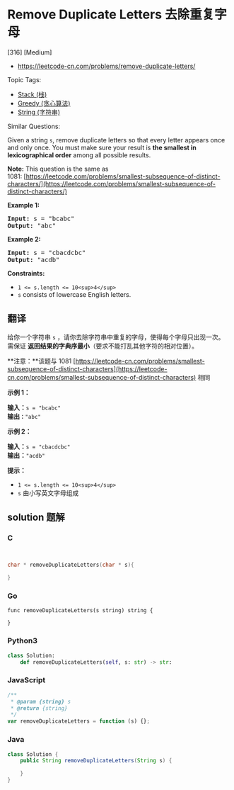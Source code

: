 # Remove Duplicate Letters 去除重复字母

[316] [Medium]

- https://leetcode-cn.com/problems/remove-duplicate-letters/

Topic Tags:

- [Stack (栈)](https://leetcode-cn.com/tag/stack/)
- [Greedy (贪心算法)](https://leetcode-cn.com/tag/greedy/)
- [String (字符串)](https://leetcode-cn.com/tag/string/)

Similar Questions:

Given a string `s`, remove duplicate letters so that every letter appears once and only once. You must make sure your result is **the smallest in lexicographical order** among all possible results.

**Note:** This question is the same as 1081: [https://leetcode.com/problems/smallest-subsequence-of-distinct-characters/](https://leetcode.com/problems/smallest-subsequence-of-distinct-characters/)

**Example 1:**

<pre><strong>Input:</strong> s = "bcabc"
<strong>Output:</strong> "abc"
</pre>

**Example 2:**

<pre><strong>Input:</strong> s = "cbacdcbc"
<strong>Output:</strong> "acdb"
</pre>

**Constraints:**

- `1 <= s.length <= 10<sup>4</sup>`
- `s` consists of lowercase English letters.

## 翻译

给你一个字符串 `s` ，请你去除字符串中重复的字母，使得每个字母只出现一次。需保证 **返回结果的字典序最小**（要求不能打乱其他字符的相对位置）。

**注意：**该题与 1081 [https://leetcode-cn.com/problems/smallest-subsequence-of-distinct-characters](https://leetcode-cn.com/problems/smallest-subsequence-of-distinct-characters) 相同

**示例 1：**

<pre><strong>输入：</strong><code>s = "bcabc"</code>
<strong>输出<code>：</code></strong><code>"abc"</code>
</pre>

**示例 2：**

<pre><strong>输入：</strong><code>s = "cbacdcbc"</code>
<strong>输出：</strong><code>"acdb"</code></pre>

**提示：**

- `1 <= s.length <= 10<sup>4</sup>`
- `s` 由小写英文字母组成

## solution 题解

### C

```c


char * removeDuplicateLetters(char * s){

}
```

### Go

```golang
func removeDuplicateLetters(s string) string {

}
```

### Python3

```python
class Solution:
    def removeDuplicateLetters(self, s: str) -> str:
```

### JavaScript

```javascript
/**
 * @param {string} s
 * @return {string}
 */
var removeDuplicateLetters = function (s) {};
```

### Java

```java
class Solution {
    public String removeDuplicateLetters(String s) {

    }
}
```
